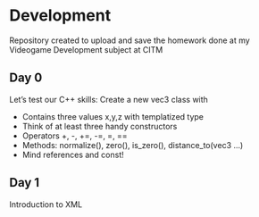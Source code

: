 # Development
 
Repository created to upload and save the homework done at my Videogame Development subject at CITM 

## Day 0
Let’s test our C++ skills: Create a new vec3 class with
- Contains three values x,y,z with templatized type
- Think of at least three handy constructors
- Operators +, -, +=, -=, =, ==
- Methods: normalize(), zero(), is_zero(), distance_to(vec3 …)
- Mind references and const!


## Day 1
Introduction to XML
